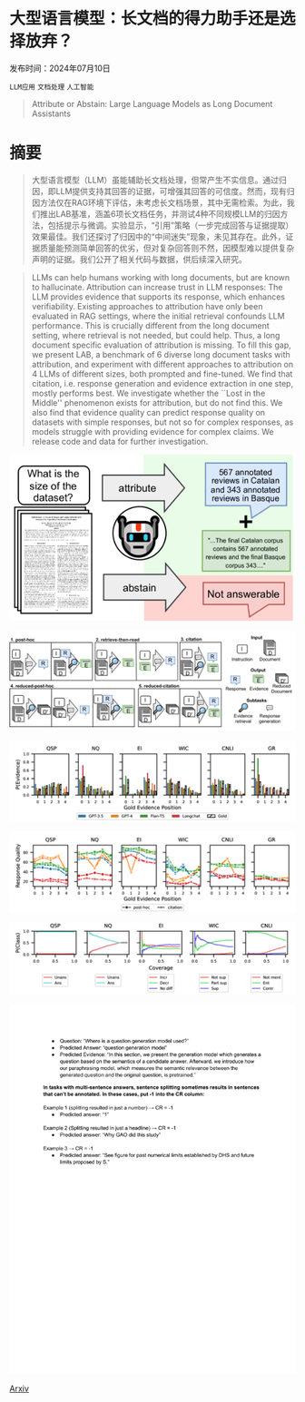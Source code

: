 # 大型语言模型：长文档的得力助手还是选择放弃？

发布时间：2024年07月10日

`LLM应用` `文档处理` `人工智能`

> Attribute or Abstain: Large Language Models as Long Document Assistants

# 摘要

> 大型语言模型（LLM）虽能辅助长文档处理，但常产生不实信息。通过归因，即LLM提供支持其回答的证据，可增强其回答的可信度。然而，现有归因方法仅在RAG环境下评估，未考虑长文档场景，其中无需检索。为此，我们推出LAB基准，涵盖6项长文档任务，并测试4种不同规模LLM的归因方法，包括提示与微调。实验显示，“引用”策略（一步完成回答与证据提取）效果最佳。我们还探讨了归因中的“中间迷失”现象，未见其存在。此外，证据质量能预测简单回答的优劣，但对复杂回答则不然，因模型难以提供复杂声明的证据。我们公开了相关代码与数据，供后续深入研究。

> LLMs can help humans working with long documents, but are known to hallucinate. Attribution can increase trust in LLM responses: The LLM provides evidence that supports its response, which enhances verifiability. Existing approaches to attribution have only been evaluated in RAG settings, where the initial retrieval confounds LLM performance. This is crucially different from the long document setting, where retrieval is not needed, but could help. Thus, a long document specific evaluation of attribution is missing. To fill this gap, we present LAB, a benchmark of 6 diverse long document tasks with attribution, and experiment with different approaches to attribution on 4 LLMs of different sizes, both prompted and fine-tuned. We find that citation, i.e. response generation and evidence extraction in one step, mostly performs best. We investigate whether the ``Lost in the Middle'' phenomenon exists for attribution, but do not find this. We also find that evidence quality can predict response quality on datasets with simple responses, but not so for complex responses, as models struggle with providing evidence for complex claims. We release code and data for further investigation.

![大型语言模型：长文档的得力助手还是选择放弃？](../../../paper_images/2407.07799/x1.png)

![大型语言模型：长文档的得力助手还是选择放弃？](../../../paper_images/2407.07799/x2.png)

![大型语言模型：长文档的得力助手还是选择放弃？](../../../paper_images/2407.07799/x3.png)

![大型语言模型：长文档的得力助手还是选择放弃？](../../../paper_images/2407.07799/x4.png)

![大型语言模型：长文档的得力助手还是选择放弃？](../../../paper_images/2407.07799/x5.png)

![大型语言模型：长文档的得力助手还是选择放弃？](../../../paper_images/2407.07799/x7.png)

[Arxiv](https://arxiv.org/abs/2407.07799)